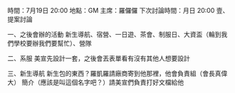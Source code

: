 時間：7月19日 20:00
地點：GM
主席：羅儸儸
下次討論時間：月日 20:00
壹、提案討論

一、之後會辦的活動
新生導航、宿營、一日遊、茶會、制服日、大資盃（輪到我們學校要辦我們要幫忙）、營隊

二、系服
美宣先設計一套，之後會丟表單看有沒有其他人想要設計

三、新生導航
新生包的東西？羅凱羅請廠商寄到他那裡，他會負責組（會長真偉大）
簡介（應該是叫這個名字吧？）請美宣們負責打好文檔給他

